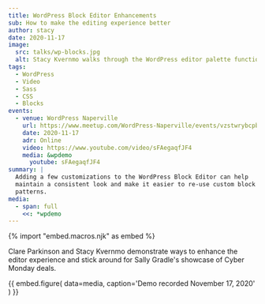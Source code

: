 ```yaml
---
title: WordPress Block Editor Enhancements
sub: How to make the editing experience better
author: stacy
date: 2020-11-17
image:
  src: talks/wp-blocks.jpg
  alt: Stacy Kvernmo walks through the WordPress editor palette function code
tags:
  - WordPress
  - Video
  - Sass
  - CSS
  - Blocks
events:
  - venue: WordPress Naperville
    url: https://www.meetup.com/WordPress-Naperville/events/vzstwrybcpbwb/
    date: 2020-11-17
    adr: Online
    video: https://www.youtube.com/video/sFAegaqfJF4
    media: &wpdemo
      youtube: sFAegaqfJF4
summary: |
  Adding a few customizations to the WordPress Block Editor can help
  maintain a consistent look and make it easier to re-use custom block
  patterns.
media:
  - span: full
    <<: *wpdemo
---
```


{% import "embed.macros.njk" as embed %}

Clare Parkinson and Stacy Kvernmo demonstrate ways to enhance the editor
experience and stick around for Sally Gradle's showcase of Cyber Monday deals.

{{ embed.figure(
  data=media,
  caption='Demo recorded November 17, 2020'
) }}
